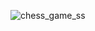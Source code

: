 ![chess_game_ss](https://github.com/batup17/chess-game/assets/75635273/b85847d2-70aa-4c7d-ba96-f7fb63c3b06c)
